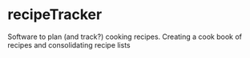# recipeTracker
Software to plan (and track?) cooking recipes. Creating a cook book of recipes and consolidating recipe lists
